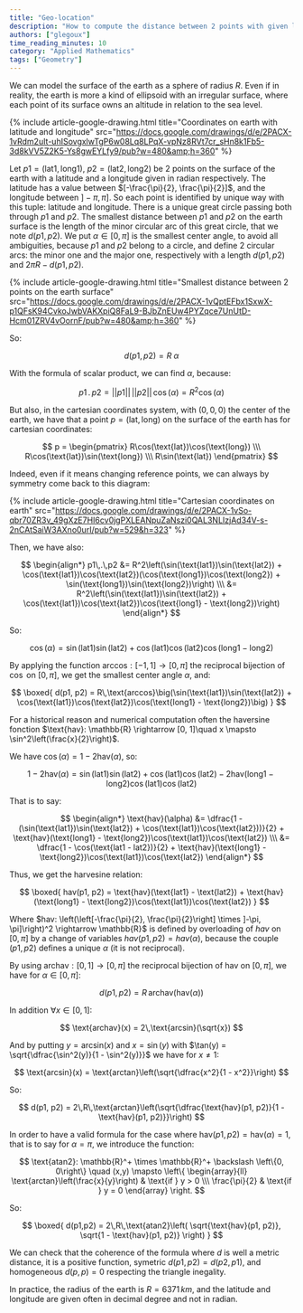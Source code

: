 ```yaml
---
title: "Geo-location"
description: "How to compute the distance between 2 points with given latitude and longitude?"
authors: ["glegoux"]
time_reading_minutes: 10
category: "Applied Mathematics"
tags: ["Geometry"]
---
```


We can model the surface of the earth as a sphere of radius $R$. Even if in reality, the earth is more a kind of ellipsoid with an irregular surface, where each point of its surface owns an altitude in relation to the sea level.

{% include article-google-drawing.html title="Coordinates on earth with latitude and longitude" src="https://docs.google.com/drawings/d/e/2PACX-1vRdm2uIt-uhISovgxlwTgP6w08Lq8LPqX-vpNz8RVt7cr_sHn8k1Fb5-3d8kVV5Z2K5-Ys8gwEYLfy9/pub?w=480&amp;h=360" %}

Let $p1 = (\text{lat1}, \text{long1})$, $p2 = (\text{lat2}, \text{long2})$ be 2 points on the surface of the earth with a latitude and a longitude given in radian respectively. The latitude has a value between $[-\frac{\pi}{2}, \frac{\pi}{2}]$, and the longitude between $]-\pi, \pi]$. So each point is identified by unique way with this tuple: latitude and longitude. There is a unique great circle passing both through $p1$ and $p2$. The smallest distance between $p1$ and $p2$ on the earth surface is the length of the minor circular arc of this great circle, that we note $d(p1, p2)$. We put $\alpha \in [0, \pi]$ is the smallest center angle, to avoid all ambiguities, because $p1$ and $p2$ belong to a circle, and define 2 circular arcs: the minor one and the major one, respectively with a length $d(p1, p2)$ and $2\pi R - d(p1, p2)$.

{% include article-google-drawing.html title="Smallest distance between 2 points on the earth surface" src="https://docs.google.com/drawings/d/e/2PACX-1vQptEFbx1SxwX-p1QFsK94CvkoJwbVAKXpiQ8FaL9-BJbZnEUw4PYZqce7UnUtD-Hcm01ZRV4vOornF/pub?w=480&amp;h=360" %} 

So:

$$
d(p1, p2) = R\;\alpha
$$

With the formula of scalar product, we can find $\alpha$, because:

$$
p1\,.\,p2 = ||p1||\,||p2||\,\cos(\alpha) = R^2 \cos(\alpha)
$$

But also, in the cartesian coordinates system, with $( 0, 0, 0 )$ the center of the earth, we have that a point $p = (\text{lat}, \text{long})$ on the surface of the earth has for cartesian coordinates:

$$
p = \begin{pmatrix} R\cos(\text{lat})\cos(\text{long}) \\\ R\cos(\text{lat})\sin(\text{long}) \\\ R\sin(\text{lat}) \end{pmatrix}
$$

Indeed, even if it means changing reference points, we can always by symmetry come back to this diagram:

{% include article-google-drawing.html title="Cartesian coordinates on earth" src="https://docs.google.com/drawings/d/e/2PACX-1vSo-qbr70ZR3v_49gXzE7HI6cv0jgPXLEANpuZaNszi0QAL3NLIzjAd34V-s-2nCAtSaiW3AXno0urI/pub?w=529&h=323" %} 

Then, we have also:

$$
\begin{align*}
p1\,.\,p2 &= R^2\left(\sin(\text{lat1})\sin(\text{lat2}) + \cos(\text{lat1})\cos(\text{lat2})(\cos(\text{long1})\cos(\text{long2}) + \sin(\text{long1})\sin(\text{long2})\right) \\\
          &= R^2\left(\sin(\text{lat1})\sin(\text{lat2}) + \cos(\text{lat1})\cos(\text{lat2})\cos(\text{long1} - \text{long2})\right)
\end{align*}
$$

So:

$$
\cos(\alpha) = \sin(\text{lat1})\sin(\text{lat2}) + \cos(\text{lat1})\cos(\text{lat2})\cos(\text{long1} - \text{long2})
$$

By applying the function $\text{arccos}: [-1, 1] \rightarrow [0, \pi]$ the reciprocal bijection of $\cos$ on $[0, \pi]$, we get the smallest center angle $\alpha$, and:

$$
\boxed{ 
  d(p1, p2) = R\,\text{arccos}\big(\sin(\text{lat1})\sin(\text{lat2}) + \cos(\text{lat1})\cos(\text{lat2})\cos(\text{long1} - \text{long2})\big) 
}
$$

For a historical reason and numerical computation often the haversine fonction $\text{hav}: \mathbb{R} \rightarrow [0, 1]\quad x \mapsto \sin^2\left(\frac{x}{2}\right)$.

We have $\cos(\alpha) = 1 - 2\text{hav}(\alpha)$, so:

$$
1 - 2\text{hav}(\alpha) = \sin(\text{lat1})\sin(\text{lat2}) + \cos(\text{lat1})\cos(\text{lat2}) - 2\text{hav}(\text{long1} - \text{long2})\cos(\text{lat1})\cos(\text{lat2})
$$

That is to say:

$$
\begin{align*}
\text{hav}(\alpha) &= \dfrac{1 - (\sin(\text{lat1})\sin(\text{lat2}) + \cos(\text{lat1})\cos(\text{lat2}))}{2} + \text{hav}(\text{long1} - \text{long2})\cos(\text{lat1})\cos(\text{lat2}) \\\
                   &= \dfrac{1 - \cos(\text{lat1 - lat2})}{2} + \text{hav}(\text{long1} - \text{long2})\cos(\text{lat1})\cos(\text{lat2}) 
\end{align*}
$$

Thus, we get the harvesine relation:

$$
\boxed{ 
  hav(p1, p2) = \text{hav}(\text{lat1} - \text{lat2}) + \text{hav}(\text{long1} - \text{long2})\cos(\text{lat1})\cos(\text{lat2}) 
}
$$

Where $hav: \left(\left[-\frac{\pi}{2}, \frac{\pi}{2}\right] \times ]-\pi, \pi]\right)^2 \rightarrow \mathbb{R}$ is defined by overloading of 
$hav$ on $[0, \pi]$ by a change of variables $hav(p1, p2) = hav(\alpha)$, because the couple $(p1, p2)$ defines a unique $\alpha$ (it is not reciprocal).

By using $\text{archav}: [0, 1] \rightarrow [0, \pi]$ the reciprocal bijection of $\text{hav}$ on $[0, \pi]$, we have for $\alpha \in [0, \pi]$:

$$
d(p1, p2) = R\,\text{archav}(\text{hav}(\alpha))
$$ 

In addition $\forall x \in [0, 1]$:
 
$$
\text{archav}(x) = 2\,\text{arcsin}(\sqrt{x})
$$
  
And by putting $y = \text{arcsin}(x)$ and $x = \sin(y)$ with $\tan(y) = \sqrt{\dfrac{\sin^2(y)}{1 - \sin^2(y)}}$ we have for $x \neq 1$:

$$
\text{arcsin}(x) = \text{arctan}\left(\sqrt{\dfrac{x^2}{1 - x^2}}\right)
$$

So:

$$
d(p1, p2) = 2\,R\,\text{arctan}\left(\sqrt{\dfrac{\text{hav}(p1, p2)}{1 - \text{hav}(p1, p2)}}\right)
$$

In order to have a valid formula for the case where $\text{hav}(p1, p2) = \text{hav}(\alpha) = 1$, that is to say for $\alpha = \pi$, we introduce the function: 

$$
\text{atan2}: \mathbb{R}^+ \times \mathbb{R}^+ \backslash \left\{0, 0\right\} \quad (x,y) \mapsto \left\{
    \begin{array}{ll}
        \text{arctan}\left(\frac{x}{y}\right) & \text{if } y > 0 \\\
        \frac{\pi}{2} & \text{if } y = 0
    \end{array}
\right.
$$

So:

$$
\boxed{ 
  d(p1,p2) = 2\,R\,\text{atan2}\left( \sqrt{\text{hav}(p1, p2)}, \sqrt{1 - \text{hav}(p1, p2)} \right) 
}
$$

We can check that the coherence of the formula where $d$ is well a metric distance, it is a positive function, symetric $d(p1, p2) = d(p2, p1)$, and homogeneous $d(p, p) = 0$ 
respecting the triangle inegality. 

In practice, the radius of the earth is  $R = 6371\,km$, and the latitude and longitude are given often in decimal degree and not in radian.
